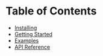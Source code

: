 # Table of Contents
* [Installing](docs/INSTALLING.md)
* [Getting Started](docs/GETTING-STARTED.md)
* [Examples](docs/EXAMPLES.md)
* [API Reference](docs/API.md)